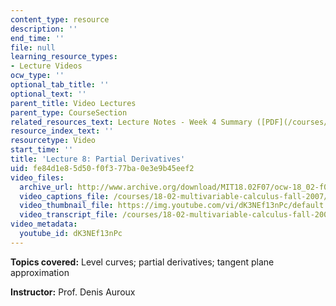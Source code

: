 ```yaml
---
content_type: resource
description: ''
end_time: ''
file: null
learning_resource_types:
- Lecture Videos
ocw_type: ''
optional_tab_title: ''
optional_text: ''
parent_title: Video Lectures
parent_type: CourseSection
related_resources_text: Lecture Notes - Week 4 Summary ([PDF](/courses/18-02-multivariable-calculus-fall-2007/resources/lec_week4))
resource_index_text: ''
resourcetype: Video
start_time: ''
title: 'Lecture 8: Partial Derivatives'
uid: fe84d1e8-5d50-f0f3-77ba-0e3e9b45eef2
video_files:
  archive_url: http://www.archive.org/download/MIT18.02F07/ocw-18_02-f07-lec08_300k.mp4
  video_captions_file: /courses/18-02-multivariable-calculus-fall-2007/e75e48eb224358d280a72099197ab1d3_dK3NEf13nPc.vtt
  video_thumbnail_file: https://img.youtube.com/vi/dK3NEf13nPc/default.jpg
  video_transcript_file: /courses/18-02-multivariable-calculus-fall-2007/febf0e479f6d67e395a07153980ae7fa_dK3NEf13nPc.pdf
video_metadata:
  youtube_id: dK3NEf13nPc
---
```


**Topics covered:** Level curves; partial derivatives; tangent plane approximation

**Instructor:** Prof. Denis Auroux




